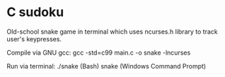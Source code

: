# C sudoku

Old-school snake game in terminal which uses ncurses.h library to track user's keypresses.

Compile via GNU gcc:
gcc -std=c99 main.c -o snake -lncurses

Run via terminal:
./snake (Bash)
snake (Windows Command Prompt)

